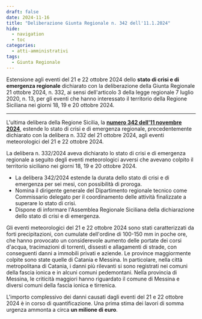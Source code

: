 ```yaml
---
draft: false
date: 2024-11-16
title: "Deliberazione Giunta Regionale n. 342 dell'11.1.2024"
hide:
  - navigation
  - toc
categories:
  - atti-amministrativi
tags:
  - Giunta Regionale
---
```



Estensione agli eventi del 21 e 22 ottobre 2024 dello **stato di crisi e di emergenza regionale** dichiarato con la deliberazione della Giunta Regionale 21 ottobre 2024, n. 332, 
ai sensi dell'articolo 3 della legge regionale 7 luglio 2020, n. 13, per gli eventi che hanno interessato il territorio della Regione Siciliana nei giorni 18, 19 e 20 ottobre 2024.

---

L'ultima delibera della Regione Sicilia, la [**numero 342 dell'11 novembre 2024**](https://www2.regione.sicilia.it/deliberegiunta/file/giunta/allegati/N.342_11.11.2024.pdf), estende lo stato di crisi e di emergenza regionale, precedentemente dichiarato con la delibera n. 332 del 21 ottobre 2024, agli eventi meteorologici del 21 e 22 ottobre 2024. 

La delibera n. 332/2024 aveva dichiarato lo stato di crisi e di emergenza regionale a seguito degli eventi meteorologici avversi che avevano colpito il territorio siciliano nei giorni 18, 19 e 20 ottobre 2024. 

- La delibera 342/2024 estende la durata dello stato di crisi e di emergenza per sei mesi, con possibilità di proroga.
- Nomina il dirigente generale del Dipartimento regionale tecnico come Commissario delegato per il coordinamento delle attività finalizzate a superare lo stato di crisi. 
- Dispone di informare l'Assemblea Regionale Siciliana della dichiarazione dello stato di crisi e di emergenza.

Gli eventi meteorologici del 21 e 22 ottobre 2024 sono stati caratterizzati da forti precipitazioni, con cumulate dell'ordine di 100-150 mm in poche ore, che hanno provocato un considerevole aumento delle portate dei corsi d'acqua, tracimazioni di torrenti, dissesti e allagamenti di strade, con conseguenti danni a immobili privati e aziende. Le province maggiormente colpite sono state quelle di Catania e Messina. In particolare, nella città metropolitana di Catania, i danni più rilevanti si sono registrati nei comuni della fascia ionica e in alcuni comuni pedemontani. Nella provincia di Messina, le criticità maggiori hanno riguardato il comune di Messina e diversi comuni della fascia ionica e tirrenica.

L'importo complessivo dei danni causati dagli eventi del 21 e 22 ottobre 2024 è in corso di quantificazione. Una prima stima dei lavori di somma urgenza ammonta a circa **un milione di euro**.


